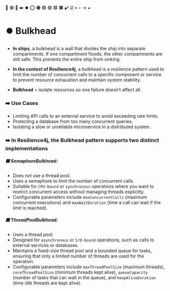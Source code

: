 🔵 🟢 🔴 ➡️ ⏺️ ⭕ 🟠 🟦 🟣 🟥 🟧 ✔️ ☑️ • ‣ → ⁕

# ⏺️ Bulkhead

- **In ships**, a bulkhead is a wall that divides the ship into separate compartments. If one compartment floods, the other compartments are still safe. This prevents the entire ship from sinking.
- **In the context of Resilience4j**, a bulkhead is a resilience pattern used to limit the number of concurrent calls to a specific component or service to prevent resource exhaustion and maintain system stability.

- **Bulkhead** = isolate resources so one failure doesn’t affect all.

### ➡️ Use Cases

- Limiting API calls to an external service to avoid exceeding rate limits.
- Protecting a database from too many concurrent queries.
- Isolating a slow or unreliable microservice in a distributed system.

### ➡️ In Resilience4j, the Bulkhead pattern supports two distinct implementations

##### 🟦 SemaphoreBulkhead:

- Does not use a thread pool.
- Uses a semaphore to limit the number of concurrent calls.
- Suitable for `CPU-bound` or `synchronous` operations where you want to restrict concurrent access without managing threads explicitly.
- Configurable parameters include `maxConcurrentCalls` (maximum concurrent executions) and `maxWaitDuration` (time a call can wait if the limit is reached).

##### 🟦 ThreadPoolBulkhead:

- Uses a thread pool.
- Designed for `asynchronous` or `I/O-bound` operations, such as calls to external services or databases.
- Maintains a fixed-size thread pool and a bounded queue for tasks, ensuring that only a limited number of threads are used for the operation.
- Configurable parameters include `maxThreadPoolSize` (maximum threads), `coreThreadPoolSize` (minimum threads kept alive), `queueCapacity` (number of tasks that can wait in the queue), and `keepAliveDuration` (time idle threads are kept alive).
